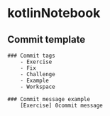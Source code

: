 # kotlinNotebook

## Commit template

    ### Commit tags
        - Exercise
        - Fix
        - Challenge
        - Example
        - Workspace

    ### Commit message example
        [Exercise] 0commit message
